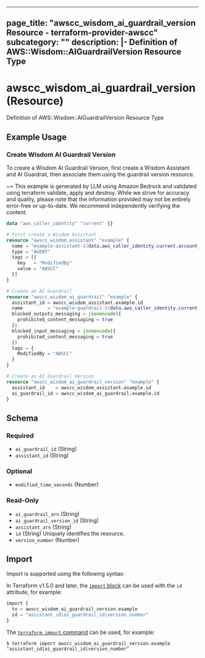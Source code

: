 
---
page_title: "awscc_wisdom_ai_guardrail_version Resource - terraform-provider-awscc"
subcategory: ""
description: |-
  Definition of AWS::Wisdom::AIGuardrailVersion Resource Type
---

# awscc_wisdom_ai_guardrail_version (Resource)

Definition of AWS::Wisdom::AIGuardrailVersion Resource Type

## Example Usage

### Create Wisdom AI Guardrail Version

To create a Wisdom AI Guardrail Version, first create a Wisdom Assistant and AI Guardrail, then associate them using the guardrail version resource.

~> This example is generated by LLM using Amazon Bedrock and validated using terraform validate, apply and destroy. While we strive for accuracy and quality, please note that the information provided may not be entirely error-free or up-to-date. We recommend independently verifying the content.

```terraform
data "aws_caller_identity" "current" {}

# First create a Wisdom Assistant
resource "awscc_wisdom_assistant" "example" {
  name = "example-assistant-${data.aws_caller_identity.current.account_id}"
  type = "AGENT"
  tags = [{
    key   = "ModifiedBy"
    value = "AWSCC"
  }]
}

# Create an AI Guardrail
resource "awscc_wisdom_ai_guardrail" "example" {
  assistant_id = awscc_wisdom_assistant.example.id
  name         = "example-guardrail-${data.aws_caller_identity.current.account_id}"
  blocked_outputs_messaging = jsonencode({
    prohibited_content_messaging = true
  })
  blocked_input_messaging = jsonencode({
    prohibited_content_messaging = true
  })
  tags = {
    ModifiedBy = "AWSCC"
  }
}

# Create an AI Guardrail Version
resource "awscc_wisdom_ai_guardrail_version" "example" {
  assistant_id    = awscc_wisdom_assistant.example.id
  ai_guardrail_id = awscc_wisdom_ai_guardrail.example.id
}
```

<!-- schema generated by tfplugindocs -->
## Schema

### Required

- `ai_guardrail_id` (String)
- `assistant_id` (String)

### Optional

- `modified_time_seconds` (Number)

### Read-Only

- `ai_guardrail_arn` (String)
- `ai_guardrail_version_id` (String)
- `assistant_arn` (String)
- `id` (String) Uniquely identifies the resource.
- `version_number` (Number)

## Import

Import is supported using the following syntax:

In Terraform v1.5.0 and later, the [`import` block](https://developer.hashicorp.com/terraform/language/import) can be used with the `id` attribute, for example:

```terraform
import {
  to = awscc_wisdom_ai_guardrail_version.example
  id = "assistant_id|ai_guardrail_id|version_number"
}
```

The [`terraform import` command](https://developer.hashicorp.com/terraform/cli/commands/import) can be used, for example:

```shell
$ terraform import awscc_wisdom_ai_guardrail_version.example "assistant_id|ai_guardrail_id|version_number"
```
